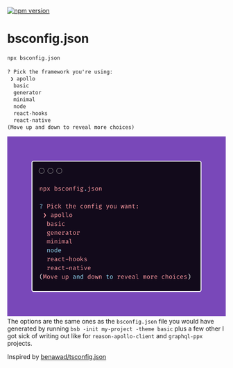 [![npm version](https://badge.fury.io/js/bsconfig.json.svg)](https://badge.fury.io/js/bsconfig.json)
# bsconfig.json

```
npx bsconfig.json

? Pick the framework you're using: 
 ❯ apollo 
  basic 
  generator 
  minimal 
  node 
  react-hooks 
  react-native 
(Move up and down to reveal more choices)
```
![image](./npxbsconfig.png)
The options are the same ones as the `bsconfig.json` file you would have generated by running `bsb -init my-project -theme basic` plus a few other I got sick of writing out like for `reason-apollo-client` and `graphql-ppx` projects.

Inspired by [benawad/tsconfig.json](https://github.com/benawad/tsconfig.json)